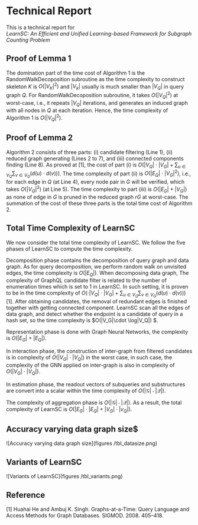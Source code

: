 # Technical Report 

This is a technical report for <br/> *LearnSC: An Efficient and Unified Learning-based Framework for Subgraph Counting Problem*


## Proof of Lemma 1

The domination part of the time cost of  Algorithm 1 is the $\mathsf{RandomWalkDecoposition}$ subroutine as the time complexity to construct skeleton $K$ is $O(|V_K|^2)$ and $|V_k|$ usually is much smaller than $|V_Q|$ in query graph $Q$.
For $\mathsf{RandomWalkDecoposition}$ subroutine, it takes $O(|V_Q|^2)$ at worst-case, i.e., it repeats $|V_Q|$ iterations, and generates an induced graph with all nodes in $Q$ at each iteration.
Hence, the time complexity of Algorithm 1 is $O(|V_Q|^2)$.

## Proof of Lemma 2

Algorithm 2 consists of three parts: (i) candidate filtering (Line 1), (ii) reduced graph generating (Lines 2 to 7), and (iii) connected components finding (Line 8).
As proved at [1], the cost of part (i) is $O(|V_Q|\cdot |V_G| + \sum_{u\in V_Q}\sum_{v\in V_G}(d(u)\cdot d(v)))$.
The time complexity of part (ii) is $O(|E_Q| \cdot |V_G|^2)$, i.e., for each edge in $Q$ (at Line 4), every node pair in $G$ will be verified, which takes $O(|V_G|^2)$ (at Line 5).
The time complexity to part (iii) is $O(|E_G|+|V_G|)$ as none of edge in $G$ is pruned in the reduced graph $rG$ at worst-case.
The summation of the cost of these three parts is the total time cost of Algorithm 2.

## Total Time Complexity of $\textsf{ LearnSC}$

We now consider the total time complexity of $\textsf{ LearnSC}$. We follow the five phases of $\textsf{ LearnSC}$ to compute the time complexity.

Decomposition phase contains the decomposition of query graph and data graph. As for query decomposition, we perform random walk on unvisited edges, the time complexity is $O(|E_Q|)$. When decomposing data graph, The complexity of GraphQL candidate filter is related to the number of enumeration times which is set to 1 in $\textsf{ LearnSC}$. In such setting, it is proven to be in the time complexity of $O(\cdot|V_Q|\cdot |V_G| + \sum_{u\in V_Q}\sum_{v\in V_G}(d(u)\cdot d(v)))$ [1]. After obtaining candidates, the removal of redundant edges is finished together with getting connected component. $\textsf{ LearnSC}$ scan all the edges of data graph, and detect whether the endpoint is a candidate of query in a hash set, so the time complexity is $O(|V_G|\cdot \log|V_Q|) $. 

Representation phase is done with Graph Neural Networks, the complexity is $O(|E_G|+ |E_Q|)$. 

In interaction phase, the construction of inter-graph from filtered candidates is in complexity of $O(|V_G|\cdot |V_Q|)$ in the worst case, in such case, the complexity of the GNN applied on inter-graph is also in complexity of $O(|V_G|\cdot |V_Q|)$. 

In estimation phase, the readout vectors of subqueries and substructures are convert into a scalar within the time complexity of $O(|\mathcal{G}|\cdot|\mathcal{Q}|)$. 

The complexity of aggregation phase is $O(|\mathcal{G}|\cdot|\mathcal{Q}|)$.
As a result, the total complexity of $\textsf{ LearnSC}$ is $O(|E_G|\cdot|E_Q|+|V_G|\cdot|v_Q|)$. 

## Accuracy varying data graph size$

![Accuracy varying data graph size](figures
/tbl_datasize.png)

## Variants of $\textsf{LearnSC}$

![Variants of LearnSC](figures
/tbl_variants.png)


## Reference

[1] Huahai He and Ambuj K. Singh. Graphs-at-a-Time: Query Language and Access Methods for Graph Databases. SIGMOD. 2008. 405–418.
